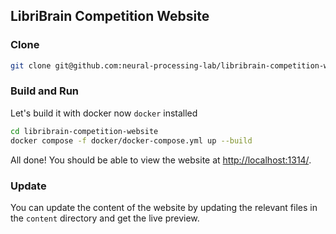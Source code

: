 ## LibriBrain Competition Website

### Clone

```bash
git clone git@github.com:neural-processing-lab/libribrain-competition-website.git
```



### Build and Run

Let's build it with docker now `docker` installed

```bash
cd libribrain-competition-website
docker compose -f docker/docker-compose.yml up --build
```

All done! You should be able to view the website at [http://localhost:1314/](http://localhost:1314/).



### Update

You can update the content of the website by updating the relevant files in the `content` directory and get the live preview.

